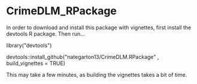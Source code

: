 # CrimeDLM_RPackage

In order to download and install this package with vignettes, first install the devtools R package. Then run...

library("devtools")

devtools::install_github("nategarton13/CrimeDLM.RPackage" , build_vignettes = TRUE)

This may take a few minutes, as building the vignettes takes a bit of time.
